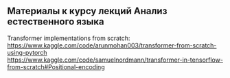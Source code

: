 ## Материалы к курсу лекций Анализ естественного языка

Transformer implementations from scratch:
https://www.kaggle.com/code/arunmohan003/transformer-from-scratch-using-pytorch
https://www.kaggle.com/code/samuelnordmann/transformer-in-tensorflow-from-scratch#Positional-encoding
